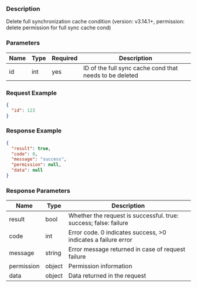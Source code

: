 ### Description

Delete full synchronization cache condition (version: v3.14.1+, permission: delete permission for full sync cache cond)

### Parameters

| Name | Type | Required | Description                                             |
|------|------|----------|---------------------------------------------------------|
| id   | int  | yes      | ID of the full sync cache cond that needs to be deleted |

### Request Example

```json
{
  "id": 123
}
```

### Response Example

```json
{
  "result": true,
  "code": 0,
  "message": "success",
  "permission": null,
  "data": null
}
```

### Response Parameters

| Name       | Type   | Description                                                      |
|------------|--------|------------------------------------------------------------------|
| result     | bool   | Whether the request is successful. true: success; false: failure |
| code       | int    | Error code. 0 indicates success, >0 indicates a failure error    |
| message    | string | Error message returned in case of request failure                |
| permission | object | Permission information                                           |
| data       | object | Data returned in the request                                     |
